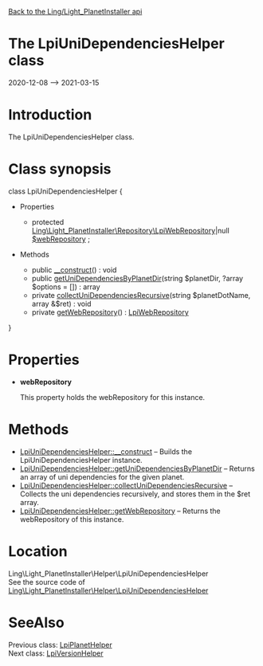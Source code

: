 [Back to the Ling/Light_PlanetInstaller api](https://github.com/lingtalfi/Light_PlanetInstaller/blob/master/doc/api/Ling/Light_PlanetInstaller.md)



The LpiUniDependenciesHelper class
================
2020-12-08 --> 2021-03-15






Introduction
============

The LpiUniDependenciesHelper class.



Class synopsis
==============


class <span class="pl-k">LpiUniDependenciesHelper</span>  {

- Properties
    - protected [Ling\Light_PlanetInstaller\Repository\LpiWebRepository](https://github.com/lingtalfi/Light_PlanetInstaller/blob/master/doc/api/Ling/Light_PlanetInstaller/Repository/LpiWebRepository.md)|null [$webRepository](#property-webRepository) ;

- Methods
    - public [__construct](https://github.com/lingtalfi/Light_PlanetInstaller/blob/master/doc/api/Ling/Light_PlanetInstaller/Helper/LpiUniDependenciesHelper/__construct.md)() : void
    - public [getUniDependenciesByPlanetDir](https://github.com/lingtalfi/Light_PlanetInstaller/blob/master/doc/api/Ling/Light_PlanetInstaller/Helper/LpiUniDependenciesHelper/getUniDependenciesByPlanetDir.md)(string $planetDir, ?array $options = []) : array
    - private [collectUniDependenciesRecursive](https://github.com/lingtalfi/Light_PlanetInstaller/blob/master/doc/api/Ling/Light_PlanetInstaller/Helper/LpiUniDependenciesHelper/collectUniDependenciesRecursive.md)(string $planetDotName, array &$ret) : void
    - private [getWebRepository](https://github.com/lingtalfi/Light_PlanetInstaller/blob/master/doc/api/Ling/Light_PlanetInstaller/Helper/LpiUniDependenciesHelper/getWebRepository.md)() : [LpiWebRepository](https://github.com/lingtalfi/Light_PlanetInstaller/blob/master/doc/api/Ling/Light_PlanetInstaller/Repository/LpiWebRepository.md)

}




Properties
=============

- <span id="property-webRepository"><b>webRepository</b></span>

    This property holds the webRepository for this instance.
    
    



Methods
==============

- [LpiUniDependenciesHelper::__construct](https://github.com/lingtalfi/Light_PlanetInstaller/blob/master/doc/api/Ling/Light_PlanetInstaller/Helper/LpiUniDependenciesHelper/__construct.md) &ndash; Builds the LpiUniDependenciesHelper instance.
- [LpiUniDependenciesHelper::getUniDependenciesByPlanetDir](https://github.com/lingtalfi/Light_PlanetInstaller/blob/master/doc/api/Ling/Light_PlanetInstaller/Helper/LpiUniDependenciesHelper/getUniDependenciesByPlanetDir.md) &ndash; Returns an array of uni dependencies for the given planet.
- [LpiUniDependenciesHelper::collectUniDependenciesRecursive](https://github.com/lingtalfi/Light_PlanetInstaller/blob/master/doc/api/Ling/Light_PlanetInstaller/Helper/LpiUniDependenciesHelper/collectUniDependenciesRecursive.md) &ndash; Collects the uni dependencies recursively, and stores them in the $ret array.
- [LpiUniDependenciesHelper::getWebRepository](https://github.com/lingtalfi/Light_PlanetInstaller/blob/master/doc/api/Ling/Light_PlanetInstaller/Helper/LpiUniDependenciesHelper/getWebRepository.md) &ndash; Returns the webRepository of this instance.





Location
=============
Ling\Light_PlanetInstaller\Helper\LpiUniDependenciesHelper<br>
See the source code of [Ling\Light_PlanetInstaller\Helper\LpiUniDependenciesHelper](https://github.com/lingtalfi/Light_PlanetInstaller/blob/master/Helper/LpiUniDependenciesHelper.php)



SeeAlso
==============
Previous class: [LpiPlanetHelper](https://github.com/lingtalfi/Light_PlanetInstaller/blob/master/doc/api/Ling/Light_PlanetInstaller/Helper/LpiPlanetHelper.md)<br>Next class: [LpiVersionHelper](https://github.com/lingtalfi/Light_PlanetInstaller/blob/master/doc/api/Ling/Light_PlanetInstaller/Helper/LpiVersionHelper.md)<br>
